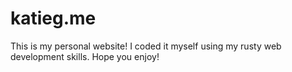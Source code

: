 # katieg.me
This is my personal website! I coded it myself using my rusty web development skills. Hope you enjoy!
